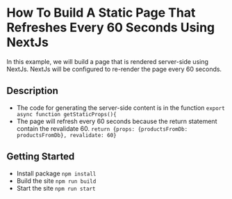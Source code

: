# How To Build A Static Page That Refreshes Every 60 Seconds Using NextJs

In this example, we will build a page that is rendered server-side using NextJs. NextJs will be configured to re-render the page every 60 seconds.

## Description

- The code for generating the server-side content is in the function `export async function getStaticProps(){`
- The page will refresh every 60 seconds because the return statement contain the revalidate 60. `return {props: {productsFromDb: productsFromDb}, revalidate: 60}`

## Getting Started

- Install package `npm install`
- Build the site `npm run build`
- Start the site `npm run start`